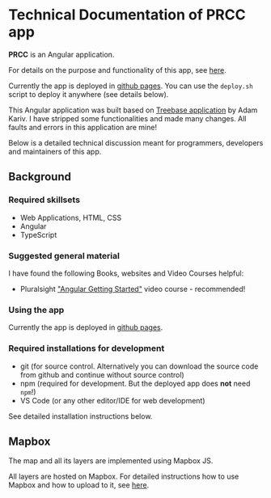 # Technical Documentation of PRCC app

**PRCC** is an Angular application.

For details on the purpose and functionality of this app, see [here](../../../../README.md).

Currently the app is deployed in [github pages](https://evyatark.github.io/prcc/).
You can use the `deploy.sh` script to deploy it anywhere (see details below).

This Angular application was built based on [Treebase application](https://github.com/hasadna/treebase-app) by Adam Kariv. I have stripped some functionalities and made many changes. All faults and errors in this application are mine!

Below is a detailed technical discussion meant for programmers, developers and maintainers of this app. 

## Background

### Required skillsets
- Web Applications, HTML, CSS
- Angular
- TypeScript

### Suggested general material
I have found the following Books, websites and Video Courses helpful:
- Pluralsight ["Angular Getting Started"](https://www.pluralsight.com/courses/angular-2-getting-started-update) video course - recommended! 

### Using the app
Currently the app is deployed in [github pages](https://evyatark.github.io/prcc/).

### Required installations for development
- git (for source control. Alternatively you can download the source code from github and continue without source control)
- npm (required for development. But the deployed app does **not** need `npm`!)
- VS Code (or any other editor/IDE for web development)

See detailed installation instructions below.

## Mapbox
The map and all its layers are implemented using Mapbox JS.

All layers are hosted on Mapbox. For detailed instructions how to use Mapbox and how to upload to it, see [here](./technical03.md).

